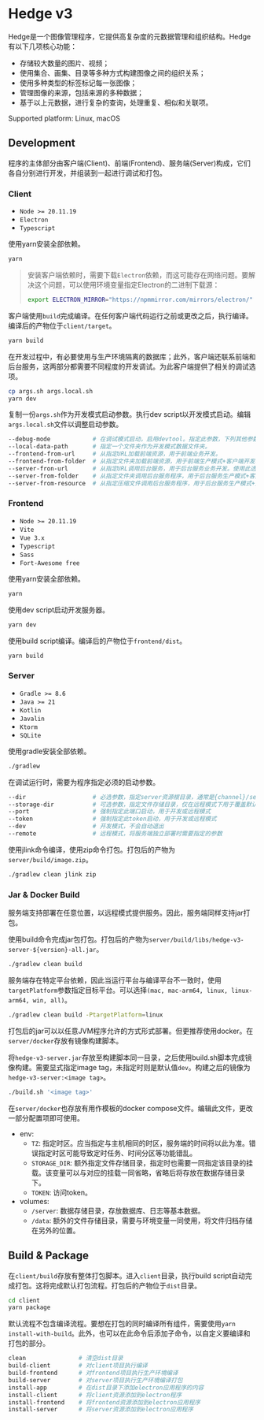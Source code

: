 # Hedge v3

Hedge是一个图像管理程序，它提供高复杂度的元数据管理和组织结构。Hedge有以下几项核心功能：
* 存储较大数量的图片、视频；
* 使用集合、画集、目录等多种方式构建图像之间的组织关系；
* 使用多种类型的标签标记每一张图像；
* 管理图像的来源，包括来源的多种数据；
* 基于以上元数据，进行复杂的查询，处理重复、相似和关联项。

Supported platform: Linux, macOS

## Development

程序的主体部分由客户端(Client)、前端(Frontend)、服务端(Server)构成，它们各自分别进行开发，并组装到一起进行调试和打包。

### Client

* `Node >= 20.11.19`
* `Electron`
* `Typescript`

使用yarn安装全部依赖。
```sh
yarn
```

> 安装客户端依赖时，需要下载`Electron`依赖，而这可能存在网络问题。要解决这个问题，可以使用环境变量指定Electron的二进制下载源：
> ```sh
> export ELECTRON_MIRROR="https://npmmirror.com/mirrors/electron/"
> ```

客户端使用`build`完成编译。在任何客户端代码运行之前或更改之后，执行编译。编译后的产物位于`client/target`。
```sh
yarn build
```
在开发过程中，有必要使用与生产环境隔离的数据库；此外，客户端还联系前端和后台服务，这两部分都需要不同程度的开发调试。为此客户端提供了相关的调试选项。
```sh
cp args.sh args.local.sh
yarn dev
```
复制一份`args.sh`作为开发模式启动参数。执行dev script以开发模式启动。编辑`args.local.sh`文件以调整启动参数。
```sh
--debug-mode            # 在调试模式启动，启用devtool。指定此参数，下列其他参数才有效。
--local-data-path       # 指定一个文件夹作为开发模式数据文件夹。
--frontend-from-url     # 从指定URL加载前端资源，用于前端业务开发。
--frontend-from-folder  # 从指定文件夹加载前端资源，用于前端生产模式+客户端开发模式。
--server-fron-url       # 从指定URL调用后台服务，用于后台服务业务开发。使用此选项时后台服务启动管理功能被禁用。
--server-from-folder    # 从指定文件夹调用后台服务程序，用于后台服务生产模式+客户端开发模式。使用此选项时资源管理功能被禁用。
--server-from-resource  # 从指定压缩文件调用后台服务程序，用于后台服务生产模式+资源管理功能调试。
```

### Frontend

* `Node >= 20.11.19`
* `Vite`
* `Vue 3.x`
* `Typescript`
* `Sass`
* `Fort-Awesome free`

使用yarn安装全部依赖。
```sh
yarn
```

使用dev script启动开发服务器。
```sh
yarn dev
```

使用build script编译。编译后的产物位于`frontend/dist`。
```sh
yarn build
```

### Server

* `Gradle >= 8.6`
* `Java >= 21`
* `Kotlin`
* `Javalin`
* `Ktorm`
* `SQLite`

使用gradle安装全部依赖。
```sh
./gradlew
```

在调试运行时，需要为程序指定必须的启动参数。
```sh
--dir                   # 必选参数，指定server资源根目录，通常是{channel}/server目录
--storage-dir           # 可选参数，指定文件存储目录，仅在远程模式下用于覆盖默认存储位置使用
--port                  # 强制指定此端口启动，用于开发或远程模式
--token                 # 强制指定此token启动，用于开发或远程模式
--dev                   # 开发模式，不会自动退出
--remote                # 远程模式，将服务端独立部署时需要指定的参数
```

使用jlink命令编译，使用zip命令打包。打包后的产物为`server/build/image.zip`。
```sh
./gradlew clean jlink zip
```

### Jar & Docker Build

服务端支持部署在任意位置，以远程模式提供服务。因此，服务端同样支持jar打包。

使用build命令完成jar包打包。打包后的产物为`server/build/libs/hedge-v3-server-${version}-all.jar`。
```sh
./gradlew clean build
```
服务端存在特定平台依赖，因此当运行平台与编译平台不一致时，使用`targetPlatform`参数指定目标平台。可以选择`(mac, mac-arm64, linux, linux-arm64, win, all)`。
```sh
./gradlew clean build -PtargetPlatform=linux
```

打包后的jar可以以任意JVM程序允许的方式形式部署。但更推荐使用docker。在`server/docker`存放有镜像构建脚本。

将`hedge-v3-server.jar`存放至构建脚本同一目录，之后使用build.sh脚本完成镜像构建。需要显式指定image tag，未指定时则是默认值`dev`。构建之后的镜像为`hedge-v3-server:<image tag>`。
```sh
./build.sh '<image tag>'
```

在`server/docker`也存放有用作模板的docker compose文件。编辑此文件，更改一部分配置项即可使用。
* env:
    - `TZ`: 指定时区。应当指定与主机相同的时区，服务端的时间将以此为准。错误指定时区可能导致定时任务、时间分区等功能错乱。
    - `STORAGE_DIR`: 额外指定文件存储目录，指定时也需要一同指定该目录的挂载。该变量可以与对应的挂载一同省略，省略后将存放在数据存储目录下。
    - `TOKEN`: 访问token。
* volumes:
    - `/server`: 数据存储目录，存放数据库、日志等基本数据。
    - `/data`: 额外的文件存储目录，需要与环境变量一同使用，将文件归档存储在另外的位置。

## Build & Package

在`client/build`存放有整体打包脚本。进入`client`目录，执行build script自动完成打包。这将完成默认打包流程。打包后的产物位于`dist`目录。
```sh
cd client
yarn package
```

默认流程不包含编译流程。要想在打包的同时编译所有组件，需要使用`yarn install-with-build`。此外，也可以在此命令后添加子命令，以自定义要编译和打包的部分。
```sh
clean               # 清空dist目录
build-client        # 对client项目执行编译
build-frontend      # 对frontend项目执行生产环境编译
build-server        # 对server项目执行生产环境编译打包
install-app         # 在dist目录下添加electron应用程序的内容
install-client      # 将client资源添加到electron程序
install-frontend    # 将frontend资源添加到electron应用程序
install-server      # 将server资源添加到electron应用程序
```
